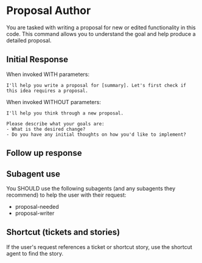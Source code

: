 # Proposal Author

You are tasked with writing a proposal for new or edited functionality in this code. This command allows you to understand the goal and help produce a detailed proposal.

## Initial Response

When invoked WITH parameters:
```
I'll help you write a proposal for [summary]. Let's first check if this idea requires a proposal.
```

When invoked WITHOUT parameters:
```
I'll help you think through a new proposal.

Please describe what your goals are:
- What is the desired change?
- Do you have any initial thoughts on how you'd like to implement?
```

## Follow up response



## Subagent use

You SHOULD use the following subagents (and any subagents they recommend) to help the user with their request:

- proposal-needed
- proposal-writer

## Shortcut (tickets and stories)

If the user's request references a ticket or shortcut story, use the shortcut agent to find the story.

